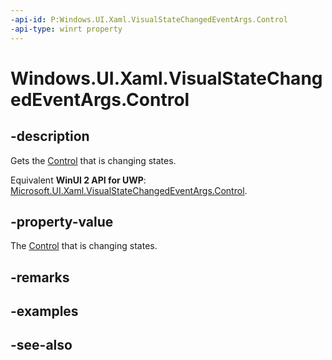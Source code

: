 ```yaml
---
-api-id: P:Windows.UI.Xaml.VisualStateChangedEventArgs.Control
-api-type: winrt property
---
```


<!-- Property syntax
public Windows.UI.Xaml.Controls.Control Control { get;  set; }
-->

# Windows.UI.Xaml.VisualStateChangedEventArgs.Control

## -description
Gets the [Control](../windows.ui.xaml.controls/control.md) that is changing states.

Equivalent **WinUI 2 API for UWP**: [Microsoft.UI.Xaml.VisualStateChangedEventArgs.Control](/windows/winui/api/microsoft.ui.xaml.visualstatechangedeventargs.control).

## -property-value
The [Control](../windows.ui.xaml.controls/control.md) that is changing states.

## -remarks

## -examples

## -see-also

